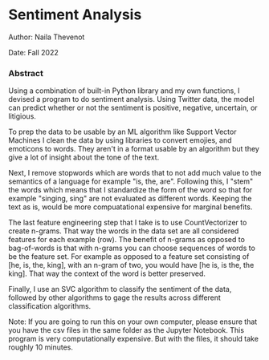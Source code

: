 # Sentiment Analysis 

Author: Naila Thevenot

Date: Fall 2022

### Abstract

Using a combination of built-in Python library and my own functions, I devised a program to do sentiment analysis. Using Twitter data, the model can predict whether or not the sentiment is positive, negative, uncertain, or litigious. 

To prep the data to be usable by an ML algorithm like Support Vector Machines I clean the data by using libraries to convert emojies, and emoticons to words. They aren't in a format usable by an algorithm but they give a lot of insight about the tone of the text. 

Next, I remove stopwords which are words that to not add much value to the semantics of a language for example "is, the, are". Following this, I "stem" the words which means that I standardize the form of the word so that for example "singing, sing" are not evaluated as different words. Keeping the text as is, would be more compuatational expensive for marginal benefits. 

The last feature engineering step that I take is to use CountVectorizer to create n-grams. That way the words in the data set are all considered features for each example (row). The benefit of n-grams as opposed to bag-of-words is that with n-grams you can choose sequences of words to be the feature set. For example as opposed to a feature set consisting of [he, is, the, king], with an n-gram of two, you would have [he is, is the, the king]. That way the context of the word is better preserved. 

Finally, I use an SVC algorithm to classify the sentiment of the data, followed by other algorithms to gage the results across different classification algorithms. 

Note: If you are going to run this on your own computer, please ensure that you have the csv files in the same folder as the Jupyter Notebook. This program is very computationally expensive. But with the files, it should take roughly 10 minutes. 

